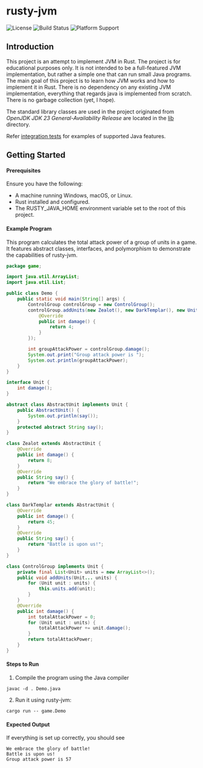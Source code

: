 # rusty-jvm
![License](https://img.shields.io/github/license/hextriclosan/rusty-jvm)
![Build Status](https://github.com/hextriclosan/rusty-jvm/actions/workflows/ci.yml/badge.svg)
![Platform Support](https://img.shields.io/badge/platform-linux%20%7C%20macOS%20%7C%20windows-lightgrey)

## Introduction
This project is an attempt to implement JVM in Rust.
The project is for educational purposes only.
It is not intended to be a full-featured JVM implementation, but rather a simple one that can run small Java programs. 
The main goal of this project is to learn how JVM works and how to implement it in Rust.
There is no dependency on any existing JVM implementation, everything that regards java is implemented from scratch.
There is no garbage collection (yet, I hope).

The standard library classes are used in the project originated from _OpenJDK JDK 23 General-Availability Release_ are located in the [lib](lib) directory.

Refer [integration tests](tests/test_data) for examples of supported Java features.

## Getting Started

#### Prerequisites
Ensure you have the following:
- A machine running Windows, macOS, or Linux.
- Rust installed and configured.
- The RUSTY_JAVA_HOME environment variable set to the root of this project.

#### Example Program
This program calculates the total attack power of a group of units in a game. 
It features abstract classes, interfaces, and polymorphism to demonstrate the capabilities of rusty-jvm.
```java
package game;

import java.util.ArrayList;
import java.util.List;

public class Demo {
    public static void main(String[] args) {
        ControlGroup controlGroup = new ControlGroup();
        controlGroup.addUnits(new Zealot(), new DarkTemplar(), new Unit() {
            @Override
            public int damage() {
                return 4;
            }
        });

        int groupAttackPower = controlGroup.damage();
        System.out.print("Group attack power is ");
        System.out.println(groupAttackPower);
    }
}

interface Unit {
    int damage();
}

abstract class AbstractUnit implements Unit {
    public AbstractUnit() {
        System.out.println(say());
    }
    protected abstract String say();
}

class Zealot extends AbstractUnit {
    @Override
    public int damage() {
        return 8;
    }
    @Override
    public String say() {
        return "We embrace the glory of battle!";
    }
}

class DarkTemplar extends AbstractUnit {
    @Override
    public int damage() {
        return 45;
    }
    @Override
    public String say() {
        return "Battle is upon us!";
    }
}

class ControlGroup implements Unit {
    private final List<Unit> units = new ArrayList<>();
    public void addUnits(Unit... units) {
        for (Unit unit : units) {
            this.units.add(unit);
        }
    }
    @Override
    public int damage() {
        int totalAttackPower = 0;
        for (Unit unit : units) {
            totalAttackPower += unit.damage();
        }
        return totalAttackPower;
    }
}
```
#### Steps to Run
1. Compile the program using the Java compiler
```shell
javac -d . Demo.java
```
2. Run it using rusty-jvm:
```shell
cargo run -- game.Demo
```
#### Expected Output
If everything is set up correctly, you should see
```
We embrace the glory of battle!
Battle is upon us!
Group attack power is 57
```
